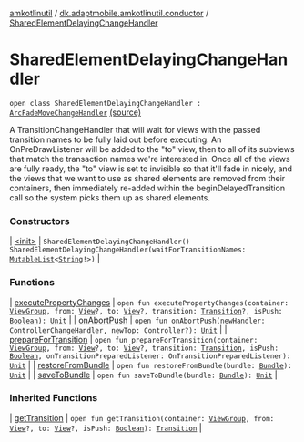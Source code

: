 [amkotlinutil](../../index.md) / [dk.adaptmobile.amkotlinutil.conductor](../index.md) / [SharedElementDelayingChangeHandler](./index.md)

# SharedElementDelayingChangeHandler

`open class SharedElementDelayingChangeHandler : `[`ArcFadeMoveChangeHandler`](../-arc-fade-move-change-handler/index.md) [(source)](https://github.com/adaptmobile-organization/amkotlinutil/tree/master/amkotlinutil/src/main/java/dk/adaptmobile/amkotlinutil/conductor/SharedElementDelayingChangeHandler.java#L29)

A TransitionChangeHandler that will wait for views with the passed transition names to be fully laid out before executing. An OnPreDrawListener will be added to the "to" view, then to all of its subviews that match the transaction names we're interested in. Once all of the views are fully ready, the "to" view is set to invisible so that it'll fade in nicely, and the views that we want to use as shared elements are removed from their containers, then immediately re-added within the beginDelayedTransition call so the system picks them up as shared elements.

### Constructors

| [&lt;init&gt;](-init-.md) | `SharedElementDelayingChangeHandler()`<br>`SharedElementDelayingChangeHandler(waitForTransitionNames: `[`MutableList`](https://kotlinlang.org/api/latest/jvm/stdlib/kotlin.collections/-mutable-list/index.html)`<`[`String`](https://kotlinlang.org/api/latest/jvm/stdlib/kotlin/-string/index.html)`!>)` |

### Functions

| [executePropertyChanges](execute-property-changes.md) | `open fun executePropertyChanges(container: `[`ViewGroup`](https://developer.android.com/reference/android/view/ViewGroup.html)`, from: `[`View`](https://developer.android.com/reference/android/view/View.html)`?, to: `[`View`](https://developer.android.com/reference/android/view/View.html)`?, transition: `[`Transition`](https://developer.android.com/reference/android/transition/Transition.html)`?, isPush: `[`Boolean`](https://kotlinlang.org/api/latest/jvm/stdlib/kotlin/-boolean/index.html)`): `[`Unit`](https://kotlinlang.org/api/latest/jvm/stdlib/kotlin/-unit/index.html) |
| [onAbortPush](on-abort-push.md) | `open fun onAbortPush(newHandler: ControllerChangeHandler, newTop: Controller?): `[`Unit`](https://kotlinlang.org/api/latest/jvm/stdlib/kotlin/-unit/index.html) |
| [prepareForTransition](prepare-for-transition.md) | `open fun prepareForTransition(container: `[`ViewGroup`](https://developer.android.com/reference/android/view/ViewGroup.html)`, from: `[`View`](https://developer.android.com/reference/android/view/View.html)`?, to: `[`View`](https://developer.android.com/reference/android/view/View.html)`?, transition: `[`Transition`](https://developer.android.com/reference/android/transition/Transition.html)`, isPush: `[`Boolean`](https://kotlinlang.org/api/latest/jvm/stdlib/kotlin/-boolean/index.html)`, onTransitionPreparedListener: OnTransitionPreparedListener): `[`Unit`](https://kotlinlang.org/api/latest/jvm/stdlib/kotlin/-unit/index.html) |
| [restoreFromBundle](restore-from-bundle.md) | `open fun restoreFromBundle(bundle: `[`Bundle`](https://developer.android.com/reference/android/os/Bundle.html)`): `[`Unit`](https://kotlinlang.org/api/latest/jvm/stdlib/kotlin/-unit/index.html) |
| [saveToBundle](save-to-bundle.md) | `open fun saveToBundle(bundle: `[`Bundle`](https://developer.android.com/reference/android/os/Bundle.html)`): `[`Unit`](https://kotlinlang.org/api/latest/jvm/stdlib/kotlin/-unit/index.html) |

### Inherited Functions

| [getTransition](../-arc-fade-move-change-handler/get-transition.md) | `open fun getTransition(container: `[`ViewGroup`](https://developer.android.com/reference/android/view/ViewGroup.html)`, from: `[`View`](https://developer.android.com/reference/android/view/View.html)`?, to: `[`View`](https://developer.android.com/reference/android/view/View.html)`?, isPush: `[`Boolean`](https://kotlinlang.org/api/latest/jvm/stdlib/kotlin/-boolean/index.html)`): `[`Transition`](https://developer.android.com/reference/android/transition/Transition.html) |

